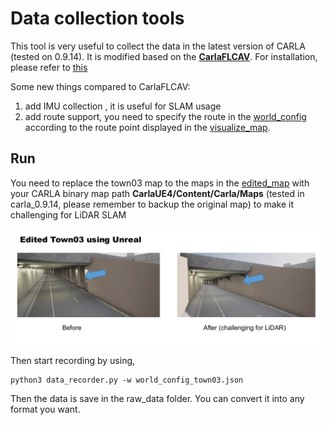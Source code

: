 # Data collection tools 

This tool is very useful to collect the data in the latest version of CARLA (tested on 0.9.14). It is modified based on the [**CarlaFLCAV**](https://github.com/SIAT-INVS/CarlaFLCAV). For installation, please refer to [this](https://github.com/SIAT-INVS/CarlaFLCAV/tree/main/FLDatasetTool)

Some new things compared to CarlaFLCAV:
1. add IMU collection , it is useful for SLAM usage
2. add route support, you need to specify the route in the [world_config](config/world_config_town03.json) according to the route point displayed in the [visualize_map](utils/visualize_map.py).


## Run
You need to replace the town03 map to the maps in the [edited_map](edited_map/) with your CARLA binary map path __CarlaUE4/Content/Carla/Maps__ (tested in carla_0.9.14, please remember to backup the original map) to make it challenging for LiDAR SLAM  
<p align="center">
  <img width="712pix" src="../../img/edited_map.png">
</p>


Then start recording by using,

```
python3 data_recorder.py -w world_config_town03.json
```

 Then the data is save in the raw_data folder. You can convert it into any format you want.
